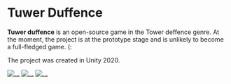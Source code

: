 # Tuwer Duffence

__Tuwer duffence__ is an open-source game in the Tower deffence genre. At the moment, the project is at the prototype stage and is unlikely to become a full-fledged game. (:

The project was created in Unity 2020.

[![...](https://i.imgur.com/35DEDANm.jpg "Main menu")](https://i.imgur.com/35DEDAN.png)
[![...](https://i.imgur.com/dTvuV4Jm.jpg "InGame")](https://i.imgur.com/dTvuV4J.png)
[![...](https://i.imgur.com/cS91BVjm.jpg "Win")](https://i.imgur.com/cS91BVj.png)
